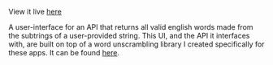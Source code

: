View it live [here](https://nsars19.github.io/unscrambler-app-ui/)

A user-interface for an API that returns all valid english words made from the subtrings of a user-provided string. This UI, and the API it interfaces with, are built on top of a word unscrambling library I created specifically for these apps. It can be found [here](https://www.npmjs.com/package/unscrambler).
